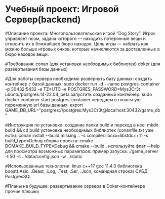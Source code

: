 # Учебный проект: Игровой Сервер(backend)
#Описание проекта:
	Многопользовательская игрой “Dog Story”.
	Игрок управляет псом, задача которого — находить потерянные вещи и относить их в ближайшее бюро находок.
	Цель игры — набрать как можно больше игровых очков, которые начисляются за доставленные в бюро находок вещи.

#Требования:
	conan (для установки необходимых библиотек)
	doker (для развертывания базы данных)
	
#Для работы сервера необходимо развернуть базу данных:
	создать контейнер с базой данных: 
		sudo docker run -d --name postgres-container -p 30432:5432 -e TZ=UTC -e POSTGRES_PASSWORD=Mys3Cr3t ubuntu/postgres:14-22.04_beta
	запустить созданный контейнер:
		sudo docker container start postgres-container
	передаем в глоальную переменную url базы данных:
		export GAME_DB_URL="postgres://postgres:Mys3Cr3t@localhost:30432/game_db"
			
#Инструкция по установке: 
	создание папки build и переход в нее:
		mkdir build && cd build
	установка необходимых библиотек (conanfile.txt уже есть):
		conan install --build missing .. -s compiler.libcxx=libstdc++11 -s build_type=Debug
	сборка проекта:
		cmake .. -DCMAKE_BUILD_TYPE=Debug && cmake --build .
	используйте флаг --help для просмотра возможных параметров:
		пример запуска: ./game_server -t 50 -c ../data/config.json -w ../static

#Использованные технологии:
	linux
	c++17
	gcc 11.4.0
	библиотека boost(.Asio, .Beast, .Log, .Test, .Ser, .Json, командная строка)
	СУБД PostgresSQL

#Планы на будущее:
	развертывание сервера в Doker-контейнере
	прочие плюшки
